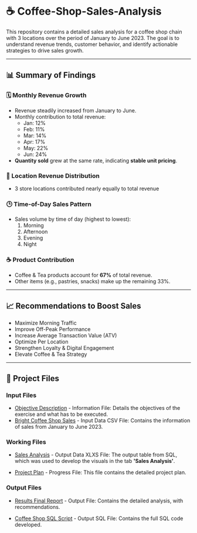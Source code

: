 # ☕ Coffee-Shop-Sales-Analysis

This repository contains a detailed sales analysis for a coffee shop chain with 3 locations over the period of January to June 2023. The goal is to understand revenue trends, customer behavior, and identify actionable strategies to drive sales growth.

---

## 📊 Summary of Findings

### 🗓️ Monthly Revenue Growth
- Revenue steadily increased from January to June.
- Monthly contribution to total revenue:
  - Jan: 12%
  - Feb: 11%
  - Mar: 14%
  - Apr: 17%
  - May: 22%
  - Jun: 24%
- **Quantity sold** grew at the same rate, indicating **stable unit pricing**.

### 📍 Location Revenue Distribution
- 3 store locations contributed nearly equally to total revenue

### 🕒 Time-of-Day Sales Pattern
- Sales volume by time of day (highest to lowest):
  1. Morning
  2. Afternoon
  3. Evening
  4. Night

### ☕ Product Contribution
- Coffee & Tea products account for **67%** of total revenue.
- Other items (e.g., pastries, snacks) make up the remaining 33%.

---

## 📈 Recommendations to Boost Sales
- Maximize Morning Traffic
- Improve Off-Peak Performance
- Increase Average Transaction Value (ATV)
- Optimize Per Location
- Strengthen Loyalty & Digital Engagement
- Elevate Coffee & Tea Strategy

---

## 📂 Project Files

### Input Files
- [Objective Description](https://github.com/Tiyani-Baloyi-Analyst/Coffee-Shop-Sales-Analysis/blob/main/Input%20Data%20File%20(Project%20Description%20%2B%20Raw%20Data)/Bright%20Coffee%20Shop%20Sales%20Analysis%20(BRIGHTLIGHT).pdf) - Information File: Details the objectives of the exercise and what has to be executed.
- [Bright Coffee Shop Sales](https://github.com/Tiyani-Baloyi-Analyst/Coffee-Shop-Sales-Analysis/blob/main/Input%20Data%20File%20(Project%20Description%20%2B%20Raw%20Data)/Bright%20Coffee%20Shop%20Sales.csv) - Input Data CSV File: Contains the information of sales from January to June 2023.

### Working Files
- [Sales Analysis](https://github.com/Tiyani-Baloyi-Analyst/Coffee-Shop-Sales-Analysis/blob/main/Working%20File%20(Excel%20Visuals%20%2B%20Project%20Plan)/Working%20File.xlsx) - Output Data XLXS File: The output table from SQL, which was used to develop the visuals in the tab **'Sales Analysis'**.


- [Project Plan](https://github.com/Tiyani-Baloyi-Analyst/Coffee-Shop-Sales-Analysis/blob/main/Working%20File%20(Excel%20Visuals%20%2B%20Project%20Plan)/Project%20Plan%20(Methodology).pdf) - Progress File: This file contains the detailed project plan.


### Output Files

- [Results Final Report](https://github.com/Tiyani-Baloyi-Analyst/Coffee-Shop-Sales-Analysis/blob/main/Output%20File%20(Final%20Presentation%20%2B%20SQL%20Script)/Bright%20Coffee%20Shop%20Sales%20Analysis.pdf) - Output File: Contains the detailed analysis, with recommendations.

- [Coffee Shop SQL Script](https://github.com/Tiyani-Baloyi-Analyst/Coffee-Shop-Sales-Analysis/blob/main/Output%20File%20(Final%20Presentation%20%2B%20SQL%20Script)/Bright%20Coffee%20Shop%20Sales%20Analysis.sql) - Output SQL File: Contains the full SQL code developed.


